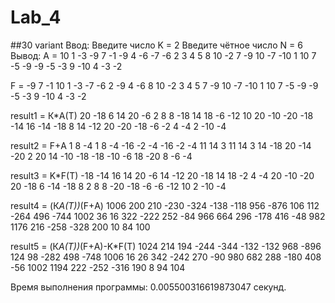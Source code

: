 # Lab_4
##30 variant
Ввод:
Введите число K = 2
Введите чётное число N = 6
Вывод: 
A = 
10 1 -3 -9 7 -1 
-9 4 -6 -7 -6 2 
3 4 5 8 10 -2 
7 -9 10 -7 -10 1 
10 7 -5 -9 -9 -5 
-3 9 -10 4 -3 -2 

F = 
-9 7 -1 10 1 -3 
-7 -6 2 -9 4 -6 
8 10 -2 3 4 5 
7 -9 10 -7 -10 1 
10 7 -5 -9 -9 -5 
-3 9 -10 4 -3 -2 

result1 = К*A(T)
20 -18 6 14 20 -6 
2 8 8 -18 14 18 
-6 -12 10 20 -10 -20 
-18 -14 16 -14 -18 8 
14 -12 20 -20 -18 -6 
-2 4 -4 2 -10 -4 

result2 = F+А
1 8 -4 1 8 -4 
-16 -2 -4 -16 -2 -4 
11 14 3 11 14 3 
14 -18 20 -14 -20 2 
20 14 -10 -18 -18 -10 
-6 18 -20 8 -6 -4 

result3 = K*F(T)
-18 -14 16 14 20 -6 
14 -12 20 -18 14 18 
-2 4 -4 20 -10 -20 
20 -18 6 -14 -18 8 
2 8 8 -20 -18 -6 
-6 -12 10 2 -10 -4 

result4 = (К*A(T))*(F+А)
1006 200 210 -230 -324 -138 
-118 956 -876 106 112 -264 
496 -744 1002 36 16 322 
-222 252 -84 966 664 296 
-178 416 -48 982 1176 216 
-258 -328 200 10 84 100 

result5 = (К*A(T))*(F+А)-K*F(T)
1024 214 194 -244 -344 -132 
-132 968 -896 124 98 -282 
498 -748 1006 16 26 342 
-242 270 -90 980 682 288 
-180 408 -56 1002 1194 222 
-252 -316 190 8 94 104 

Время выполнения программы: 0.005500316619873047 секунд.
